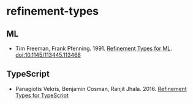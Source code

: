 # refinement-types

## ML

* Tim Freeman, Frank Pfenning. 1991. [Refinement Types for ML](https://www.cs.cmu.edu/~fp/papers/pldi91.pdf). [doi:10.1145/113445.113468](http://dx.doi.org/10.1145/113445.113468)

## TypeScript

* Panagiotis Vekris, Benjamin Cosman, Ranjit Jhala. 2016. [Refinement Types for TypeScript](http://arxiv.org/pdf/1604.02480v1)
